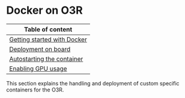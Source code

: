 # Docker on O3R

| Table of content|
|-|
| [Getting started with Docker](../Docker/docker.md)|
| [Deployment on board](../Docker/deployVPU.md)|
| [Autostarting the container](../Docker/autostart.md)|
| [Enabling GPU usage](../Docker/gpu.md)|

This section explains the handling and deployment of custom specific containers for the O3R.